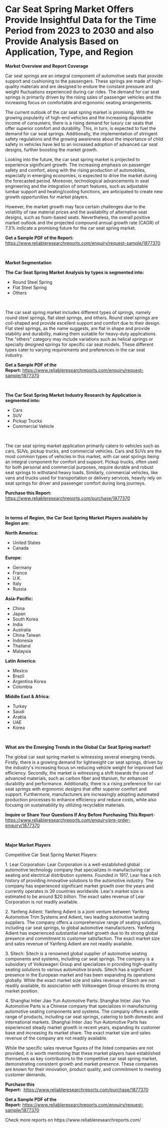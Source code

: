 <p><h1>Car Seat Spring Market Offers Provide Insightful Data for the Time Period from 2023 to 2030 and also Provide Analysis Based on Application, Type, and Region</h1></p><p><strong>Market Overview and Report Coverage</strong></p>
<p><p>Car seat springs are an integral component of automotive seats that provide support and cushioning to the passengers. These springs are made of high-quality materials and are designed to endure the constant pressure and weight fluctuations experienced during car rides. The demand for car seat springs is primarily driven by the rising sales of passenger vehicles and the increasing focus on comfortable and ergonomic seating arrangements.</p><p>The current outlook of the car seat spring market is promising. With the growing popularity of high-end vehicles and the increasing disposable income of consumers, there is a rising demand for luxury car seats that offer superior comfort and durability. This, in turn, is expected to fuel the demand for car seat springs. Additionally, the implementation of stringent safety regulations and the growing awareness about the importance of child safety in vehicles have led to an increased adoption of advanced car seat designs, further boosting the market growth.</p><p>Looking into the future, the car seat spring market is projected to experience significant growth. The increasing emphasis on passenger safety and comfort, along with the rising production of automobiles, especially in emerging economies, is expected to drive the market during the forecasted period. Moreover, technological advancements in seat engineering and the integration of smart features, such as adjustable lumbar support and heating/cooling functions, are anticipated to create new growth opportunities for market players.</p><p>However, the market growth may face certain challenges due to the volatility of raw material prices and the availability of alternative seat designs, such as foam-based seats. Nevertheless, the overall positive market outlook and the projected compound annual growth rate (CAGR) of 7.3% indicate a promising future for the car seat spring market.</p></p>
<p><strong>Get a Sample PDF of the Report:</strong> <a href="https://www.reliableresearchreports.com/enquiry/request-sample/1877370">https://www.reliableresearchreports.com/enquiry/request-sample/1877370</a></p>
<p>&nbsp;</p>
<p><strong>Market Segmentation</strong></p>
<p><strong>The Car Seat Spring Market Analysis by types is segmented into:</strong></p>
<p><ul><li>Round Steel Spring</li><li>Flat Steel Spring</li><li>Others</li></ul></p>
<p>&nbsp;</p>
<p><p>The car seat spring market includes different types of springs, namely round steel springs, flat steel springs, and others. Round steel springs are coil-shaped and provide excellent support and comfort due to their design. Flat steel springs, as the name suggests, are flat in shape and provide stability and durability, making them suitable for heavy-duty applications. The "others" category may include variations such as helical springs or specially designed springs for specific car seat models. These different types cater to varying requirements and preferences in the car seat industry.</p></p>
<p><strong>Get a Sample PDF of the Report:</strong>&nbsp;<a href="https://www.reliableresearchreports.com/enquiry/request-sample/1877370">https://www.reliableresearchreports.com/enquiry/request-sample/1877370</a></p>
<p>&nbsp;</p>
<p><strong>The Car Seat Spring Market Industry Research by Application is segmented into:</strong></p>
<p><ul><li>Cars</li><li>SUV</li><li>Pickup Trucks</li><li>Commercial Vehicle</li></ul></p>
<p>&nbsp;</p>
<p><p>The car seat spring market application primarily caters to vehicles such as cars, SUVs, pickup trucks, and commercial vehicles. Cars and SUVs are the most common types of vehicles in this market, with car seat springs being an integral component for comfort and support. Pickup trucks, often used for both personal and commercial purposes, require durable and robust seat springs to withstand heavy loads. Similarly, commercial vehicles, like vans and trucks used for transportation or delivery services, heavily rely on seat springs for driver and passenger comfort during long journeys.</p></p>
<p><strong>Purchase this Report:</strong>&nbsp; <a href="https://www.reliableresearchreports.com/purchase/1877370">https://www.reliableresearchreports.com/purchase/1877370</a></p>
<p>&nbsp;</p>
<p><strong>In terms of Region, the Car Seat Spring Market Players available by Region are:</strong></p>
<p>
    <p> <strong> North America: </strong>
        <ul>
            <li>United States</li>
            <li>Canada</li>
        </ul>
        </p> 
    <p> <strong> Europe: </strong>
        <ul>
            <li>Germany</li>
            <li>France</li>
            <li>U.K.</li>
            <li>Italy</li>
            <li>Russia</li>
        </ul>
        </p> 
    <p> <strong> Asia-Pacific: </strong>
        <ul>
            <li>China</li>
            <li>Japan</li>
            <li>South Korea</li>
            <li>India</li>
            <li>Australia</li>
            <li>China Taiwan</li>
            <li>Indonesia</li>
            <li>Thailand</li>
            <li>Malaysia</li>
        </ul>
        </p> 
    <p> <strong> Latin America: </strong>
        <ul>
            <li>Mexico</li>
            <li>Brazil</li>
            <li>Argentina Korea</li>
            <li>Colombia</li>
        </ul>
        </p> 
    <p> <strong> Middle East & Africa: </strong>
        <ul>
            <li>Turkey</li>
            <li>Saudi</li>
            <li>Arabia</li>
            <li>UAE</li>
            <li>Korea</li>
        </ul>
    </p>
    </p>
<p>&nbsp;</p>
<p><strong>What are the Emerging Trends in the Global Car Seat Spring market?</strong></p>
<p><p>The global car seat spring market is witnessing several emerging trends. Firstly, there is a growing demand for lightweight car seat springs, driven by the industry's increasing focus on reducing vehicle weight for improved fuel efficiency. Secondly, the market is witnessing a shift towards the use of advanced materials, such as carbon fiber and titanium, for enhanced durability and performance. Additionally, there is a rising preference for car seat springs with ergonomic designs that offer superior comfort and support. Furthermore, manufacturers are increasingly adopting automated production processes to enhance efficiency and reduce costs, while also focusing on sustainability by utilizing recyclable materials.</p></p>
<p><strong>Inquire or Share Your Questions If Any Before Purchasing This Report</strong>- <a href="https://www.reliableresearchreports.com/enquiry/pre-order-enquiry/1877370">https://www.reliableresearchreports.com/enquiry/pre-order-enquiry/1877370</a></p>
<p>&nbsp;</p>
<p><strong>Major Market Players</strong></p>
<p><p>Competitive Car Seat Spring Market Players:</p><p>1. Lear Corporation: Lear Corporation is a well-established global automotive technology company that specializes in manufacturing car seating and electrical distribution systems. Founded in 1917, Lear has a rich history of providing innovative solutions to the automotive industry. The company has experienced significant market growth over the years and currently operates in 39 countries worldwide. Lear's market size is estimated to be around $20 billion. The exact sales revenue of Lear Corporation is not readily available.</p><p>2. Yanfeng Adient: Yanfeng Adient is a joint venture between Yanfeng Automotive Trim Systems and Adient, two leading automotive seating suppliers. The company offers a comprehensive range of seating solutions, including car seat springs, to global automotive manufacturers. Yanfeng Adient has experienced substantial market growth due to its strong global presence and commitment to customer satisfaction. The exact market size and sales revenue of Yanfeng Adient are not readily available.</p><p>3. Sitech: Sitech is a renowned global supplier of automotive seating components and systems, including car seat springs. The company is a subsidiary of Volkswagen Group and specializes in providing high-quality seating solutions to various automotive brands. Sitech has a significant presence in the European market and has been expanding its operations globally. While the exact market size and sales revenue of Sitech are not readily available, its association with Volkswagen Group ensures its strong market position.</p><p>4. Shanghai Intier Jiao Yun Automotive Parts: Shanghai Intier Jiao Yun Automotive Parts is a Chinese company that specializes in manufacturing automotive seating components and systems. The company offers a wide range of products, including car seat springs, catering to both domestic and international markets. Shanghai Intier Jiao Yun Automotive Parts has experienced steady market growth in recent years, expanding its customer base and increasing its market share. The exact market size and sales revenue of the company are not readily available.</p><p>While the specific sales revenue figures of the listed companies are not provided, it is worth mentioning that these market players have established themselves as key contributors to the competitive car seat spring market, demonstrating consistent growth and market presence. These companies are known for their innovation, product quality, and commitment to meeting customer demands.</p></p>
<p><strong>Purchase this Report:</strong>&nbsp;&nbsp;<a href="https://www.reliableresearchreports.com/purchase/1877370">https://www.reliableresearchreports.com/purchase/1877370</a></p>
<p></p>
<p><strong>Get a Sample PDF of the Report:</strong>&nbsp;<a href="https://www.reliableresearchreports.com/enquiry/request-sample/1877370">https://www.reliableresearchreports.com/enquiry/request-sample/1877370</a></p>
<p>Check more reports on https://www.reliableresearchreports.com/</p>